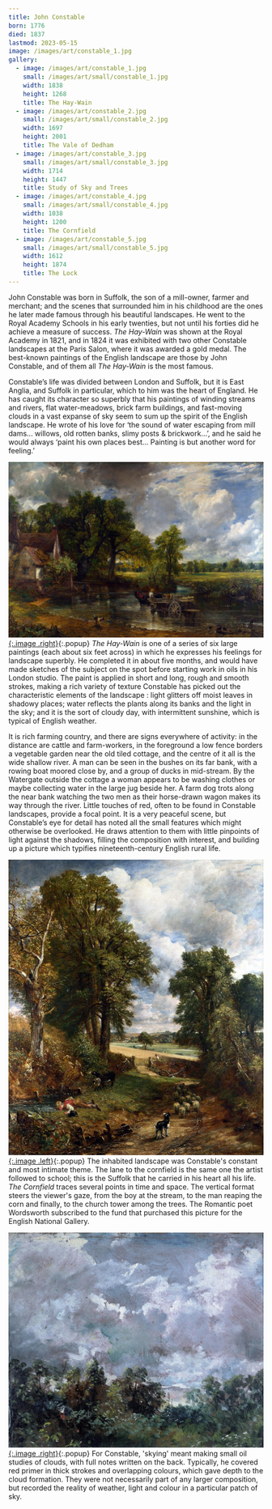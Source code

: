 ```yaml
---
title: John Constable
born: 1776
died: 1837
lastmod: 2023-05-15
image: /images/art/constable_1.jpg
gallery:
  - image: /images/art/constable_1.jpg
    small: /images/art/small/constable_1.jpg
    width: 1838
    height: 1268
    title: The Hay-Wain
  - image: /images/art/constable_2.jpg
    small: /images/art/small/constable_2.jpg
    width: 1697
    height: 2001
    title: The Vale of Dedham
  - image: /images/art/constable_3.jpg
    small: /images/art/small/constable_3.jpg
    width: 1714
    height: 1447
    title: Study of Sky and Trees
  - image: /images/art/constable_4.jpg
    small: /images/art/small/constable_4.jpg
    width: 1038
    height: 1200
    title: The Cornfield
  - image: /images/art/constable_5.jpg
    small: /images/art/small/constable_5.jpg
    width: 1612
    height: 1874
    title: The Lock
---
```


John Constable was born in Suffolk, the son of a mill-owner, farmer and
merchant; and the scenes that surrounded him in his childhood are the ones he
later made famous through his beautiful landscapes. He went to the Royal
Academy Schools in his early twenties, but not until his forties did he achieve
a measure of success. _The Hay-Wain_ was shown at the Royal Academy in 1821, and
in 1824 it was exhibited with two other Constable landscapes at the Paris
Salon, where it was awarded a gold medal. The best-known paintings of the
English landscape are those by John Constable, and of them all _The Hay-Wain_
is the most famous.

Constable’s life was divided between London and Suffolk, but it is East Anglia,
and Suffolk in particular, which to him was the heart of England. He has caught
its character so superbly that his paintings of winding streams and rivers,
flat water-meadows, brick farm buildings, and fast-moving clouds in a vast
expanse of sky seem to sum up the spirit of the English landscape. He wrote of
his love for ‘the sound of water escaping from mill dams... willows, old
rotten banks, slimy posts & brickwork...’, and he said he would always
‘paint his own places best... Painting is but another word for feeling.’

[![The Hay-Wain](/images/art/constable_1.jpg){:.image .right}](/images/art/constable_1.jpg){:.popup}
_The Hay-Wain_ is one of a series of six large paintings (each about six feet
across) in which he expresses his feelings for landscape superbly. He completed
it in about five months, and would have made sketches of the subject on the
spot before starting work in oils in his London studio.  The paint is applied
in short and long, rough and smooth strokes, making a rich variety of texture
Constable has picked out the characteristic elements of the landscape : light
glitters off moist leaves in shadowy places; water reflects the plants along
its banks and the light in the sky; and it is the sort of cloudy day, with
intermittent sunshine, which is typical of English weather.

It is rich farming country, and there are signs everywhere of activity: in the
distance are cattle and farm-workers, in the foreground a low fence borders a
vegetable garden near the old tiled cottage, and the centre of it all is the
wide shallow river. A man can be seen in the bushes on its far bank, with a
rowing boat moored close by, and a group of ducks in mid-stream. By the
Watergate outside the cottage a woman appears to be washing clothes or maybe
collecting water in the large jug beside her. A farm dog trots along the near
bank watching the two men as their horse-drawn wagon makes its way through the
river. Little touches of red, often to be found in Constable landscapes,
provide a focal point.  It is a very peaceful scene, but Constable’s eye for
detail has noted all the small features which might otherwise be overlooked. He
draws attention to them with little pinpoints of light against the shadows,
filling the composition with interest, and building up a picture which typifies
nineteenth-century English rural life.

[![The Cornfield](/images/art/constable_4.jpg){:.image .left}](/images/art/constable_4.jpg){:.popup}
The inhabited landscape was Constable's constant and most intimate theme. The
lane to the cornfield is the same one the artist followed to school; this is
the Suffolk that he carried in his heart all his life. _The Cornfield_ traces
several points in time and space. The vertical format steers the viewer's
gaze, from the boy at the stream, to the man reaping the corn and finally, to
the church tower among the trees. The Romantic poet Wordsworth subscribed to
the fund that purchased this picture for the English National Gallery.

[![Study of Sky and Trees](/images/art/constable_3.jpg){:.image .right}](/images/art/constable_3.jpg){:.popup}
For Constable, 'skying' meant making small oil studies of clouds, with full
notes written on the back. Typically, he covered red primer in thick strokes
and overlapping colours, which gave depth to the cloud formation. They were not
necessarily part of any larger composition, but recorded the reality of
weather, light and colour in a particular patch of sky.
